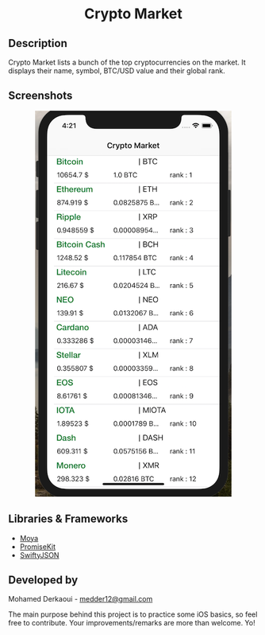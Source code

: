 <h1 align="center"> Crypto Market  </h1>

Description
------
Crypto Market lists a bunch of the top cryptocurrencies on the market. It displays their name, symbol, BTC/USD value and their global rank.


Screenshots
------
 <p align="center"> 
<img src="https://github.com/MohamedDer/Crypto-Market/blob/master/Screenshots/screen1.png">

</p>
 

Libraries & Frameworks
------
- [Moya](https://github.com/Moya/Moya)  
- [PromiseKit](https://github.com/mxcl/PromiseKit)
- [SwiftyJSON](https://github.com/SwiftyJSON/SwiftyJSON)



Developed by
------
Mohamed Derkaoui  -  medder12@gmail.com

The main purpose behind this project is to practice some iOS basics, so feel free to contribute. Your improvements/remarks are more than welcome. Yo!
